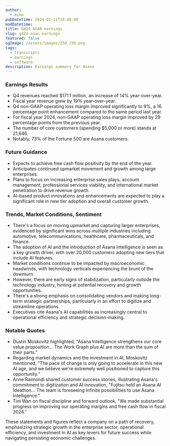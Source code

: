 ```yaml
---
author:
  - mike
pubDatetime: 2024-03-11T10:48:09
modDatetime: 
title: Q424 ASAN earnings
slug: q424-asan-earnings
featured: false
ogImage: /assets/images/250_250.png
tags:
  - transcripts
  - earnings
  - software
description: Earnings summary for Asana
---
```

### Earnings Results
- Q4 revenues reached $171.1 million, an increase of 14% year-over-year.
- Fiscal year revenue grew by 19% year-over-year.
- Q4 non-GAAP operating loss margin improved significantly to 9%, a 16 percentage point enhancement compared to the same period last year.
- For fiscal year 2024, non-GAAP operating loss margin improved by 29 percentage points from the previous year.
- The number of core customers (spending $5,000 or more) stands at 21,646.
- Notably, 73% of the Fortune 500 are Asana customers.

### Future Guidance
- Expects to achieve free cash flow positivity by the end of the year.
- Anticipates continued upmarket movement and growth among large enterprises.
- Plans to focus on increasing enterprise sales plays, account management, professional services viability, and international market penetration to drive revenue growth.
- AI-based product innovations and enhancements are expected to play a significant role in new tier adoption and overall customer growth.

### Trends, Market Conditions, Sentiment
- There's a focus on moving upmarket and capturing larger enterprises, evidenced by significant wins across multiple industries including automotive, telecommunications, healthcare, pharmaceuticals, and finance.
- The adoption of AI and the introduction of Asana Intelligence is seen as a key growth driver, with over 20,000 customers adopting new tiers that include AI features.
- Market conditions continue to be impacted by macroeconomic headwinds, with technology verticals experiencing the brunt of the downturn.
- However, there are early signs of stabilization, particularly outside the technology industry, hinting at potential recovery and growth opportunities.
- There's a strong emphasis on consolidating vendors and making long-term strategic partnerships, particularly in an effort to digitize and streamline operations.
- Executives cite Asana's AI capabilities as increasingly central to operational efficiency and strategic decision-making.

### Notable Quotes
- Dustin Moskovitz highlighted, "Asana Intelligence strengthens our core value proposition... The Work Graph plus AI are more than the sum of their parts."
- Regarding market dynamics and the investment in AI, Moskovitz mentioned, "The pace of change is only going to accelerate in this new AI age, and we believe we're extremely well positioned to capture this opportunity."
- Anne Raimondi shared customer success stories, illustrating Asana's commitment to digitization and AI innovation, "Fujitsu held an Asana AI Ideathon... The team is foreseeing infinite possibilities to use Asana Intelligence."
- Tim Wan on fiscal discipline and forward outlook, "We made substantial progress on improving our operating margins and free cash flow in fiscal 2024."

These statements and figures reflect a company on a path of recovery, emphasizing strategic growth in the enterprise sector, operational efficiency, and investment in AI as key levers for future success while navigating persisting economic challenges.